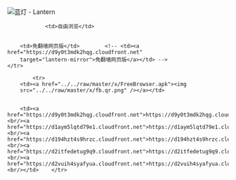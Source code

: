 

<img src="../../raw/master/x/8e0a2b81.c82003be.LanternYellow2.png" alt="蓝灯 - Lantern"/>
<table>
    <tr>
                
                <td>自由浏览</td>
        
        
        <td>免翻墙网页版</td>        <!-- <td><a href="https://d9y0t3mdk2hqg.cloudfront.net"
        target="lantern-mirror">免翻墙网页版</a></td> -->
    </tr>
    
            <tr>
        <td><a href="../../raw/master/x/FreeBrowser.apk"><img
        src="../../raw/master/x/fb.qr.png" /></a></td>

        
        <td><a href="https://d9y0t3mdk2hqg.cloudfront.net">https://d9y0t3mdk2hqg.cloudfront.net</a><br/><a href="https://d1aym5lqtd79e1.cloudfront.net">https://d1aym5lqtd79e1.cloudfront.net</a><br/><a href="https://d194hzt4s9hrzc.cloudfront.net">https://d194hzt4s9hrzc.cloudfront.net</a><br/><a href="https://d2itfedetug9q9.cloudfront.net">https://d2itfedetug9q9.cloudfront.net</a><br/><a href="https://d2vuih4syafyua.cloudfront.net">https://d2vuih4syafyua.cloudfront.net</a><br/></td>    </tr>
</table>

